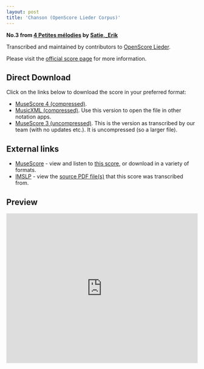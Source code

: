 ```yaml
---
layout: post
title: 'Chanson (OpenScore Lieder Corpus)'
---
```


__No.3 from [4 Petites mélodies](https://fourscoreandmore.org/OpenScore/Satie%2C_Erik/4_Petites_m%C3%A9lodies/) by [Satie,_Erik](https://fourscoreandmore.org/OpenScore/Satie%2C_Erik)__

Transcribed and maintained by contributors to [OpenScore Lieder].

Please visit the [official score page] for more information.

[official score page]: https://musescore.com/openscore-lieder-corpus/scores/6990810
[OpenScore Lieder]: https://musescore.com/openscore-lieder-corpus

## Direct Download

Click on the links below to download the score in your preferred format:
- [MuseScore 4 (compressed)](https://fourscoreandmore.org/OpenScore/Satie%2C_Erik/4_Petites_m%C3%A9lodies/3_Chanson.mscz).
- [MusicXML (compressed)](https://fourscoreandmore.org/OpenScore/Satie%2C_Erik/4_Petites_m%C3%A9lodies/3_Chanson.mxl). Use this version to open the file in other notation apps.
- [MuseScore 3 (uncompressed)](https://raw.githubusercontent.com/OpenScore/Lieder/refs/heads/main/scores/Satie%2C_Erik/4_Petites_m%C3%A9lodies/3_Chanson/lc6990810.mscx). This is the version as transcribed by our team (with no updates etc.). It is uncompressed (so a larger file).

## External links

- [MuseScore] - view and listen to [this score][MuseScore], or download in a variety of formats.
- [IMSLP] - view the [source PDF file(s)][IMSLP] that this score was transcribed from.

[MuseScore]: https://musescore.com/score/6990810
[IMSLP]: https://imslp.org/wiki/Special:ReverseLookup/16886

## Preview

<iframe width="100%" height="394" src="https://musescore.com/openscore-lieder-corpus/scores/6990810/embed" frameborder="0" allowfullscreen allow="autoplay; fullscreen"></iframe>
